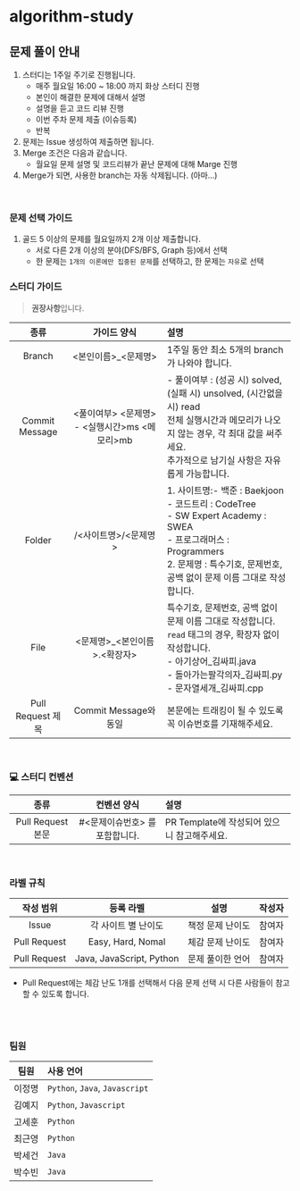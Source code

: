 # algorithm-study

## 문제 풀이 안내

1. 스터디는 1주일 주기로 진행됩니다.
   - 매주 월요일 16:00 ~ 18:00 까지 화상 스터디 진행
   - 본인이 해결한 문제에 대해서 설명
   - 설명을 듣고 코드 리뷰 진행
   - 이번 주차 문제 제출 (이슈등록)
   - 반복
2. 문제는 Issue 생성하여 제출하면 됩니다.
3. Merge 조건은 다음과 같습니다.
   - 월요일 문제 설명 및 코드리뷰가 끝난 문제에 대해 Marge 진행
4. Merge가 되면, 사용한 branch는 자동 삭제됩니다. (아마...)

<br> 

### 문제 선택 가이드
1. 골드 5 이상의 문제를 월요일까지 2개 이상 제출합니다.
   - 서로 다른 2개 이상의 분야(DFS/BFS, Graph 등)에서 선택
   - 한 문제는 `1개의 이론에만 집중된 문제`를 선택하고, 한 문제는 `자유`로 선택


### 스터디 가이드
> **권장사항**입니다.<br>

| 종류 | 가이드 양식 | 설명 |
| :---: | :---: | :--- |
| Branch | <본인이름>_<문제명> | 1주일 동안 최소 5개의 branch가 나와야 합니다. |
| Commit Message | <풀이여부> <문제명> - <실행시간>ms <메모리>mb | - 풀이여부 : (성공 시) solved, (실패 시) unsolved, (시간없을 시) read <br>전체 실행시간과 메모리가 나오지 않는 경우, 각 최대 값을 써주세요.<br>추가적으로 남기실 사항은 자유롭게 가능합니다. |
| Folder | /<사이트명>/<문제명> | 1. 사이트명:- 백준 : Baekjoon<br>- 코드트리 : CodeTree<br>- SW Expert Academy : SWEA<br>- 프로그래머스 : Programmers<br>2. 문제명 : 특수기호, 문제번호, 공백 없이 문제 이름 그대로 작성합니다. |
| File | <문제명>_<본인이름>.<확장자> | 특수기호, 문제번호, 공백 없이 문제 이름 그대로 작성합니다.<br> `read` 태그의 경우, 확장자 없이 작성합니다.<br>- 아기상어_김싸피.java<br>- 돌아가는팔각의자_김싸피.py<br>- 문자열세개_김싸피.cpp |
| Pull Request 제목 | Commit Message와 동일 | 본문에는 트래킹이 될 수 있도록 꼭 이슈번호를 기재해주세요. |

<br> 

### 💻 스터디 컨벤션

| 종류 | 컨벤션 양식 | 설명 |
| :---: | :---: | :- |
| Pull Request 본문 | #<문제이슈번호> 를 포함합니다. | PR Template에 작성되어 있으니 참고해주세요.|


<br> 

### 라벨 규칙
| 작성 범위 | 등록 라벨 | 설명 | 작성자 |
| :----: | :---: | :---:| :---:|
| Issue | 각 사이트 별 난이도 | 책정 문제 난이도 | 참여자 |
| Pull Request | Easy, Hard, Nomal | 체감 문제 난이도 | 참여자 |
| Pull Request | Java, JavaScript, Python | 문제 풀이한 언어 | 참여자 |

<!-- | Pull Reuqest | C, C++, Java, JavaScript, Python | 문제 풀이한 언어 | Github Action 자동 배정 |-->
- Pull Request에는 체감 난도 1개를 선택해서 다음 문제 선택 시 다른 사람들이 참고할 수 있도록 합니다.


<br>

<!--
### 🤖 Github Action 시스템 적용
> 많은 인원이 참여하는 만큼, 필요한 사항에 대해서는 자동화에 힘썼습니다.<br>
> 오류가 발생한다면 취준 챌린자 운영자에게 알려주세요.

| 대상 | 상세 내용 |
|:--:|:--|
|PR Assignees | Pull Request를 요청한 사람에게 자동 할당 |
|PR Label | Pull Request 요청으로 등록된 파일을 확인해 언어별 Label을 자동 할당 |
|PR Reviwers | 챌린지 참여 시, 제출해주신 언어 조사에 따라 자동 랜덤 할당 |

<br> 

### 📃 코드리뷰
- 서로 코드를 확인하고, 풀이를 공유할 수 있도록 만들어진 규칙입니다.
- Pull Request에 Template을 만들어두었습니다! 양식에 맞게 작성해주세요.
- Reviewer는 Github Action을 통해 본인이 풀이하겠다고 한 언어 기반으로 아래 팀대로 할당됩니다.

-->

<br>

### 팀원
| 팀원 | 사용 언어 |
| :---: | :---|
|이정명|`Python`, `Java`, `Javascript`|
|김예지|`Python`, `Javascript`|
|고세훈|`Python`|
|최근영|`Python`|
|박세건|`Java`|
|박수빈|`Java`|
